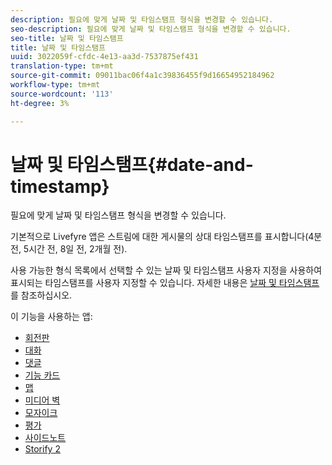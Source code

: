 ```yaml
---
description: 필요에 맞게 날짜 및 타임스탬프 형식을 변경할 수 있습니다.
seo-description: 필요에 맞게 날짜 및 타임스탬프 형식을 변경할 수 있습니다.
seo-title: 날짜 및 타임스탬프
title: 날짜 및 타임스탬프
uuid: 3022059f-cfdc-4e13-aa3d-7537875ef431
translation-type: tm+mt
source-git-commit: 09011bac06f4a1c39836455f9d16654952184962
workflow-type: tm+mt
source-wordcount: '113'
ht-degree: 3%

---
```



# 날짜 및 타임스탬프{#date-and-timestamp}

필요에 맞게 날짜 및 타임스탬프 형식을 변경할 수 있습니다.

기본적으로 Livefyre 앱은 스트림에 대한 게시물의 상대 타임스탬프를 표시합니다(4분 전, 5시간 전, 8일 전, 2개월 전).

사용 가능한 형식 목록에서 선택할 수 있는 날짜 및 타임스탬프 사용자 지정을 사용하여 표시되는 타임스탬프를 사용자 지정할 수 있습니다. 자세한 내용은 [날짜 및 타임스탬프](/help/using/c-features-livefyre/c-styling-features/c-date-and-timestamp.md)를 참조하십시오.

이 기능을 사용하는 앱:

* [회전판](/help/using/c-about-apps/c-carousel-app/c-carousel-app.md#c_carousel_app)
* [대화](/help/using/c-about-apps/c-chat-app/c-chat-app.md#c_chat_app)
* [댓글](/help/using/c-about-apps/c-comments/c-comments.md)
* [기능 카드](/help/using/c-about-apps/c-feature-card-app/c-feature-card-app.md#c_feature_card_app)
* [맵](/help/using/c-about-apps/c-map-app/c-map-app.md#c_map_app)
* [미디어 벽](/help/using/c-about-apps/c-media-wall-app/c-media-wall-app.md#c_media_wall_app)
* [모자이크](/help/using/c-about-apps/c-mosaic-app/c-mosaic-app.md#c_mosaic_app)
* [평가](/help/using/c-about-apps/c-reviews-app/c-reviews-app.md#c_reviews_app)
* [사이드노트](/help/using/c-about-apps/c-sidenotes-app/c-sidenotes-app.md#c_sidenotes_app)
* [Storify 2](/help/using/c-about-apps/c-storify2/c-storify2.md#c_storify2)

